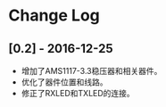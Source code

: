 # Change Log

## [0.2] - 2016-12-25

- 增加了AMS1117-3.3稳压器和相关器件。
- 优化了器件位置和线路。
- 修正了RXLED和TXLED的连接。




